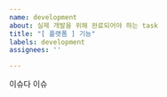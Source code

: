 ```yaml
---
name: development
about: 실제 개발을 위해 완료되어야 하는 task
title: "[ 플랫폼 ] 기능"
labels: development
assignees: ''

---
```


이슈다 이슈
